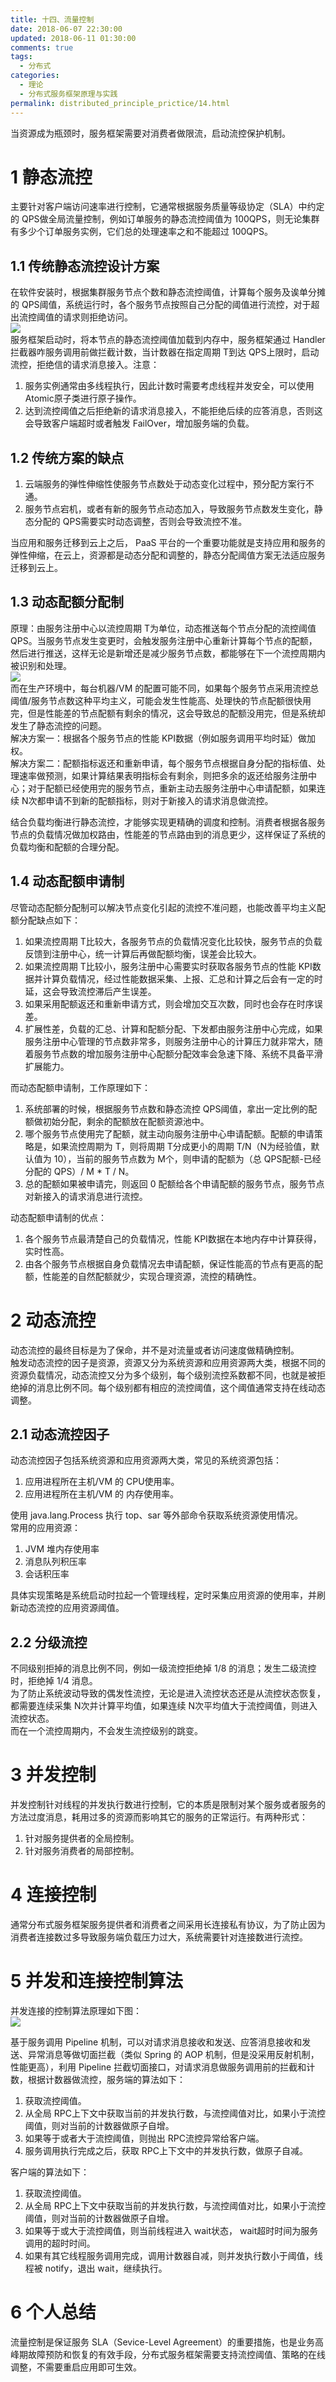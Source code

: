 ```yaml
---
title: 十四、流量控制
date: 2018-06-07 22:30:00
updated: 2018-06-11 01:30:00
comments: true
tags:
  - 分布式
categories: 
  - 理论
  - 分布式服务框架原理与实践
permalink: distributed_principle_prictice/14.html    
---
```


当资源成为瓶颈时，服务框架需要对消费者做限流，启动流控保护机制。

# 1 静态流控

主要针对客户端访问速率进行控制，它通常根据服务质量等级协定（SLA）中约定的 QPS做全局流量控制，例如订单服务的静态流控阈值为 100QPS，则无论集群有多少个订单服务实例，它们总的处理速率之和不能超过 100QPS。

## 1.1 传统静态流控设计方案

在软件安装时，根据集群服务节点个数和静态流控阈值，计算每个服务及诶单分摊的 QPS阈值，系统运行时，各个服务节点按照自己分配的阈值进行流控，对于超出流控阈值的请求则拒绝访问。  
![][1]  
服务框架启动时，将本节点的静态流控阈值加载到内存中，服务框架通过 Handler拦截器咋服务调用前做拦截计数，当计数器在指定周期 T到达 QPS上限时，启动流控，拒绝信的请求消息接入。注意：  
1. 服务实例通常由多线程执行，因此计数时需要考虑线程并发安全，可以使用 Atomic原子类进行原子操作。
2. 达到流控阈值之后拒绝新的请求消息接入，不能拒绝后续的应答消息，否则这会导致客户端超时或者触发 FailOver，增加服务端的负载。

## 1.2 传统方案的缺点

1. 云端服务的弹性伸缩性使服务节点数处于动态变化过程中，预分配方案行不通。
2. 服务节点宕机，或者有新的服务节点动态加入，导致服务节点数发生变化，静态分配的 QPS需要实时动态调整，否则会导致流控不准。
  
当应用和服务迁移到云上之后， PaaS 平台的一个重要功能就是支持应用和服务的弹性伸缩，在云上，资源都是动态分配和调整的，静态分配阈值方案无法适应服务迁移到云上。

## 1.3 动态配额分配制

原理：由服务注册中心以流控周期 T为单位，动态推送每个节点分配的流控阈值 QPS。当服务节点发生变更时，会触发服务注册中心重新计算每个节点的配额，然后进行推送，这样无论是新增还是减少服务节点数，都能够在下一个流控周期内被识别和处理。  
![][2]  
而在生产环境中，每台机器/VM 的配置可能不同，如果每个服务节点采用流控总阈值/服务节点数这种平均主义，可能会发生性能高、处理快的节点配额很快用完，但是性能差的节点配额有剩余的情况，这会导致总的配额没用完，但是系统却发生了静态流控的问题。  
解决方案一：根据各个服务节点的性能 KPI数据（例如服务调用平均时延）做加权。  
解决方案二：配额指标返还和重新申请，每个服务节点根据自身分配的指标值、处理速率做预测，如果计算结果表明指标会有剩余，则把多余的返还给服务注册中心；对于配额已经使用完的服务节点，重新主动去服务注册中心申请配额，如果连续 N次都申请不到新的配额指标，则对于新接入的请求消息做流控。  
  
结合负载均衡进行静态流控，才能够实现更精确的调度和控制。消费者根据各服务节点的负载情况做加权路由，性能差的节点路由到的消息更少，这样保证了系统的负载均衡和配额的合理分配。

## 1.4 动态配额申请制

尽管动态配额分配制可以解决节点变化引起的流控不准问题，也能改善平均主义配额分配缺点如下：
1. 如果流控周期 T比较大，各服务节点的负载情况变化比较快，服务节点的负载反馈到注册中心，统一计算后再做配额均衡，误差会比较大。
2. 如果流控周期 T比较小，服务注册中心需要实时获取各服务节点的性能 KPI数据并计算负载情况，经过性能数据采集、上报、汇总和计算之后会有一定的时延，这会导致流控滞后产生误差。
3. 如果采用配额返还和重新申请方式，则会增加交互次数，同时也会存在时序误差。
4. 扩展性差，负载的汇总、计算和配额分配、下发都由服务注册中心完成，如果服务注册中心管理的节点数非常多，则服务注册中心的计算压力就非常大，随着服务节点数的增加服务注册中心配额分配效率会急速下降、系统不具备平滑扩展能力。  
  
而动态配额申请制，工作原理如下：  
1. 系统部署的时候，根据服务节点数和静态流控 QPS阈值，拿出一定比例的配额做初始分配，剩余的配额放在配额资源池中。
2. 哪个服务节点使用完了配额，就主动向服务注册中心申请配额。配额的申请策略是，如果流控周期为 T，则将周期 T分成更小的周期 T/N（N为经验值，默认值为 10），当前的服务节点数为 M个，则申请的配额为（总 QPS配额-已经分配的 QPS）/ M * T / N。
3. 总的配额如果被申请完，则返回 0 配额给各个申请配额的服务节点，服务节点对新接入的请求消息进行流控。
  
动态配额申请制的优点：
1. 各个服务节点最清楚自己的负载情况，性能 KPI数据在本地内存中计算获得，实时性高。
2. 由各个服务节点根据自身负载情况去申请配额，保证性能高的节点有更高的配额，性能差的自然配额就少，实现合理资源，流控的精确性。

# 2 动态流控

动态流控的最终目标是为了保命，并不是对流量或者访问速度做精确控制。  
触发动态流控的因子是资源，资源又分为系统资源和应用资源两大类，根据不同的资源负载情况，动态流控又分为多个级别，每个级别流控系数都不同，也就是被拒绝掉的消息比例不同。每个级别都有相应的流控阈值，这个阈值通常支持在线动态调整。

## 2.1 动态流控因子

动态流控因子包括系统资源和应用资源两大类，常见的系统资源包括：
1. 应用进程所在主机/VM 的 CPU使用率。
2. 应用进程所在主机/VM 的 内存使用率。  
  
使用 java.lang.Process 执行 top、sar 等外部命令获取系统资源使用情况。  
常用的应用资源：  
1. JVM 堆内存使用率
2. 消息队列积压率
3. 会话积压率  
  
具体实现策略是系统启动时拉起一个管理线程，定时采集应用资源的使用率，并刷新动态流控的应用资源阈值。

## 2.2 分级流控

不同级别拒掉的消息比例不同，例如一级流控拒绝掉 1/8 的消息；发生二级流控时，拒绝掉 1/4 消息。  
为了防止系统波动导致的偶发性流控，无论是进入流控状态还是从流控状态恢复，都需要连续采集 N次并计算平均值，如果连续 N次平均值大于流控阈值，则进入流控状态。  
而在一个流控周期内，不会发生流控级别的跳变。

# 3 并发控制

并发控制针对线程的并发执行数进行控制，它的本质是限制对某个服务或者服务的方法过度消息，耗用过多的资源而影响其它的服务的正常运行。有两种形式：  
1. 针对服务提供者的全局控制。
2. 针对服务消费者的局部控制。

# 4 连接控制

通常分布式服务框架服务提供者和消费者之间采用长连接私有协议，为了防止因为消费者连接数过多导致服务端负载压力过大，系统需要针对连接数进行流控。  

# 5 并发和连接控制算法

并发连接的控制算法原理如下图：  
![][3]
  
基于服务调用 Pipeline 机制，可以对请求消息接收和发送、应答消息接收和发送、异常消息等做切面拦截（类似 Spring 的 AOP 机制，但是没采用反射机制，性能更高），利用 Pipeline 拦截切面接口，对请求消息做服务调用前的拦截和计数，根据计数器做流控，服务端的算法如下：  
1. 获取流控阈值。
2. 从全局 RPC上下文中获取当前的并发执行数，与流控阈值对比，如果小于流控阈值，则对当前的计数器做原子自增。
3. 如果等于或者大于流控阈值，则抛出 RPC流控异常给客户端。
4. 服务调用执行完成之后，获取 RPC上下文中的并发执行数，做原子自减。  
  
客户端的算法如下：  
1. 获取流控阈值。
2. 从全局 RPC上下文中获取当前的并发执行数，与流控阈值对比，如果小于流控阈值，则对当前的计数器做原子自增。
3. 如果等于或大于流控阈值，则当前线程进入 wait状态， wait超时时间为服务调用的超时时间。
4. 如果有其它线程服务调用完成，调用计数器自减，则并发执行数小于阈值，线程被 notify，退出 wait，继续执行。

# 6 个人总结

流量控制是保证服务 SLA（Sevice-Level Agreement）的重要措施，也是业务高峰期故障预防和恢复的有效手段，分布式服务框架需要支持流控阈值、策略的在线调整，不需要重启应用即可生效。

[1]:http://leran2deeplearnjavawebtech.oss-cn-beijing.aliyuncs.com/learn/distributed_principle_prictice/14_1.png
[2]:http://leran2deeplearnjavawebtech.oss-cn-beijing.aliyuncs.com/learn/distributed_principle_prictice/14_2.png
[3]:http://leran2deeplearnjavawebtech.oss-cn-beijing.aliyuncs.com/learn/distributed_principle_prictice/14_3.png